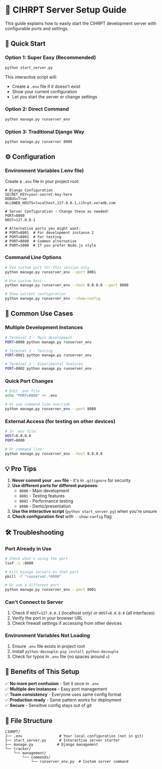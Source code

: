 # 🚀 CIHRPT Server Setup Guide

This guide explains how to easily start the CIHRPT development server with configurable ports and settings.

## 🎯 Quick Start

### Option 1: Super Easy (Recommended)
```bash
python start_server.py
```
This interactive script will:
- Create a `.env` file if it doesn't exist
- Show your current configuration
- Let you start the server or change settings

### Option 2: Direct Command
```bash
python manage.py runserver_env
```

### Option 3: Traditional Django Way
```bash
python manage.py runserver 8000
```

## ⚙️ Configuration

### Environment Variables (.env file)

Create a `.env` file in your project root:

```env
# Django Configuration
SECRET_KEY=your-secret-key-here
DEBUG=True
ALLOWED_HOSTS=localhost,127.0.0.1,cihrpt.xeradb.com

# Server Configuration - Change these as needed!
PORT=8000
HOST=127.0.0.1

# Alternative ports you might want:
# PORT=8001  # For development instance 2
# PORT=8002  # For testing
# PORT=8080  # Common alternative
# PORT=3000  # If you prefer Node.js style
```

### Command Line Options

```bash
# Use custom port for this session only
python manage.py runserver_env --port 8001

# Use custom host
python manage.py runserver_env --host 0.0.0.0 --port 8080

# Show current configuration
python manage.py runserver_env --show-config
```

## 🔧 Common Use Cases

### Multiple Development Instances
```bash
# Terminal 1 - Main development
PORT=8000 python manage.py runserver_env

# Terminal 2 - Testing
PORT=8001 python manage.py runserver_env

# Terminal 3 - Experimental features
PORT=8002 python manage.py runserver_env
```

### Quick Port Changes
```bash
# Edit .env file
echo "PORT=8080" >> .env

# Or use command line override
python manage.py runserver_env --port 8080
```

### External Access (for testing on other devices)
```bash
# In .env file:
HOST=0.0.0.0
PORT=8000

# Or command line:
python manage.py runserver_env --host 0.0.0.0
```

## 💡 Pro Tips

1. **Never commit your `.env` file** - it's in `.gitignore` for security
2. **Use different ports for different purposes**:
   - `8000` - Main development
   - `8001` - Testing features
   - `8002` - Performance testing
   - `8080` - Demo/presentation
3. **Use the interactive script** (`python start_server.py`) when you're unsure
4. **Check configuration first** with `--show-config` flag

## 🛠️ Troubleshooting

### Port Already in Use
```bash
# Check what's using the port
lsof -i :8000

# Kill Django servers on that port
pkill -f "runserver.*8000"

# Or use a different port
python manage.py runserver_env --port 8001
```

### Can't Connect to Server
1. Check if `HOST=127.0.0.1` (localhost only) or `HOST=0.0.0.0` (all interfaces)
2. Verify the port in your browser URL
3. Check firewall settings if accessing from other devices

### Environment Variables Not Loading
1. Ensure `.env` file exists in project root
2. Install `python-decouple`: `pip install python-decouple`
3. Check for typos in `.env` file (no spaces around `=`)

## 🎨 Benefits of This Setup

✅ **No more port confusion** - Set it once in `.env`  
✅ **Multiple dev instances** - Easy port management  
✅ **Team consistency** - Everyone uses same config format  
✅ **Production ready** - Same pattern works for deployment  
✅ **Secure** - Sensitive config stays out of git  

## 📁 File Structure
```
CIHRPT/
├── .env                 # Your local configuration (not in git)
├── start_server.py      # Interactive server starter
├── manage.py           # Django management
└── tracker/
    └── management/
        └── commands/
            └── runserver_env.py  # Custom server command
``` 